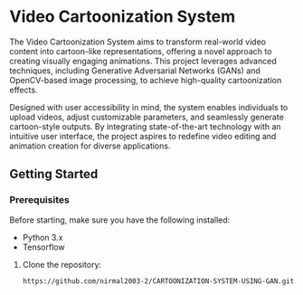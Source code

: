 # Video Cartoonization System

The Video Cartoonization System aims to transform real-world video content into cartoon-like representations, offering a novel approach to creating visually engaging animations. This project leverages advanced techniques, including Generative Adversarial Networks (GANs) and OpenCV-based image processing, to achieve high-quality cartoonization effects.

Designed with user accessibility in mind, the system enables individuals to upload videos, adjust customizable parameters, and seamlessly generate cartoon-style outputs. By integrating state-of-the-art technology with an intuitive user interface, the project aspires to redefine video editing and animation creation for diverse applications.

## Getting Started

### Prerequisites
Before starting, make sure you have the following installed:
- Python 3.x
- Tensorflow 

1. Clone the repository:
   ```bash
   https://github.com/nirmal2003-2/CARTOONIZATION-SYSTEM-USING-GAN.git
